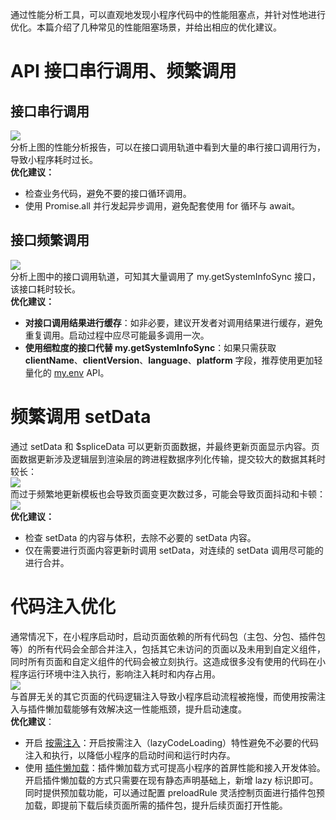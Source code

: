 通过性能分析工具，可以直观地发现小程序代码中的性能阻塞点，并针对性地进行优化。本篇介绍了几种常见的性能阻塞场景，并给出相应的优化建议。

# API 接口串行调用、频繁调用

## 接口串行调用
![](https://mdn.alipayobjects.com/portal_mdssth/afts/img/A*DiSxSrwuxA4AAAAAAAAAAAAAAQAAAQ/original)<br />分析上图的性能分析报告，可以在接口调用轨道中看到大量的串行接口调用行为，导致小程序耗时过长。<br />**优化建议：**

- 检查业务代码，避免不要的接口循环调用。
- 使用 Promise.all 并行发起异步调用，避免配套使用 for 循环与 await。

## 接口频繁调用
![](https://mdn.alipayobjects.com/portal_mdssth/afts/img/A*tOkXQLrP4pcAAAAAAAAAAAAAAQAAAQ/original)<br />分析上图中的接口调用轨道，可知其大量调用了 my.getSystemInfoSync 接口，该接口耗时较长。<br />**优化建议：**

- **对接口调用结果进行缓存**：如非必要，建议开发者对调用结果进行缓存，避免重复调用。启动过程中应尽可能最多调用一次。
- **使用细粒度的接口代替 my.getSystemInfoSync**：如果只需获取 **clientName**、**clientVersion**、**language**、**platform** 字段，推荐使用更加轻量化的 [my.env](https://opendocs.alipay.com/mini/api/env) API。

# 频繁调用 setData
通过 setData 和 $spliceData 可以更新页面数据，并最终更新页面显示内容。页面数据更新涉及逻辑层到渲染层的跨进程数据序列化传输，提交较大的数据其耗时较长：<br />![](https://mdn.alipayobjects.com/portal_mdssth/afts/img/A*Qdn3TJiBfpsAAAAAAAAAAAAAAQAAAQ/original)<br />而过于频繁地更新模板也会导致页面变更次数过多，可能会导致页面抖动和卡顿：<br />![](https://mdn.alipayobjects.com/portal_mdssth/afts/img/A*caEMSqpbHpgAAAAAAAAAAAAAAQAAAQ/original)<br />**优化建议：**

- 检查 setData 的内容与体积，去除不必要的 setData 内容。
- 仅在需要进行页面内容更新时调用 setData，对连续的 setData 调用尽可能的进行合并。

# 代码注入优化
通常情况下，在小程序启动时，启动页面依赖的所有代码包（主包、分包、插件包等）的所有代码会全部合并注入，包括其它未访问的页面以及未用到自定义组件，同时所有页面和自定义组件的代码会被立刻执行。这造成很多没有使用的代码在小程序运行环境中注入执行，影响注入耗时和内存占用。<br />![](https://mdn.alipayobjects.com/portal_mdssth/afts/img/A*IgDDQJRSvxAAAAAAAAAAAAAAAQAAAQ/original)<br />与首屏无关的其它页面的代码逻辑注入导致小程序启动流程被拖慢，而使用按需注入与插件懒加载能够有效解决这一性能瓶颈，提升启动速度。<br />**优化建议**：

- 开启 [按需注入](https://opendocs.alipay.com/mini/framework/app-json#lazyCodeLoading)：开启按需注入（lazyCodeLoading）特性避免不必要的代码注入和执行，以降低小程序的启动时间和运行时内存。
- 使用 [插件懒加载](https://opendocs.alipay.com/mini/plugin/plugin-usage#%E6%87%92%E5%8A%A0%E8%BD%BD%E6%A8%A1%E5%BC%8F)：插件懒加载方式可提高小程序的首屏性能和接入开发体验。开启插件懒加载的方式只需要在现有静态声明基础上，新增 lazy 标识即可。同时提供预加载功能，可以通过配置 preloadRule 灵活控制页面进行插件包预加载，即提前下载后续页面所需的插件包，提升后续页面打开性能。

